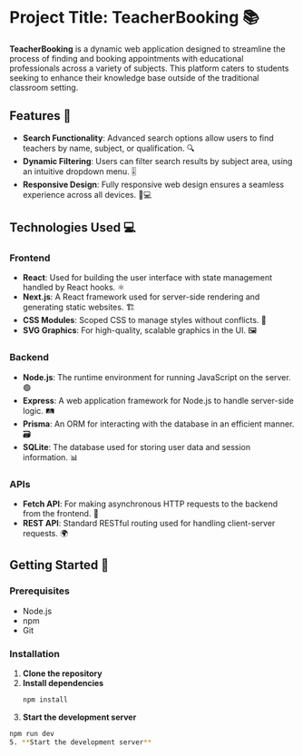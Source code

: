 # Project Title: TeacherBooking 📚

**TeacherBooking** is a dynamic web application designed to streamline the process of finding and booking appointments with educational professionals across a variety of subjects. This platform caters to students seeking to enhance their knowledge base outside of the traditional classroom setting.

## Features 🌟

- **Search Functionality**: Advanced search options allow users to find teachers by name, subject, or qualification. 🔍
- **Dynamic Filtering**: Users can filter search results by subject area, using an intuitive dropdown menu. 🎚️
- **Responsive Design**: Fully responsive web design ensures a seamless experience across all devices. 📱💻

## Technologies Used 💻

### Frontend

- **React**: Used for building the user interface with state management handled by React hooks. ⚛️
- **Next.js**: A React framework used for server-side rendering and generating static websites. 🏗️
- **CSS Modules**: Scoped CSS to manage styles without conflicts. 🎨
- **SVG Graphics**: For high-quality, scalable graphics in the UI. 🖼️

### Backend

- **Node.js**: The runtime environment for running JavaScript on the server. 🟢
- **Express**: A web application framework for Node.js to handle server-side logic. 🛤️
- **Prisma**: An ORM for interacting with the database in an efficient manner. 🗃️
- **SQLite**: The database used for storing user data and session information. 📊

### APIs

- **Fetch API**: For making asynchronous HTTP requests to the backend from the frontend. 📡
- **REST API**: Standard RESTful routing used for handling client-server requests. 🌍

## Getting Started 🚀

### Prerequisites

- Node.js
- npm 
- Git

### Installation
1. **Clone the repository**
2. **Install dependencies**
   ```bash
   npm install
3. **Start the development server**
  ```bash
  npm run dev
5. **Start the development server**


